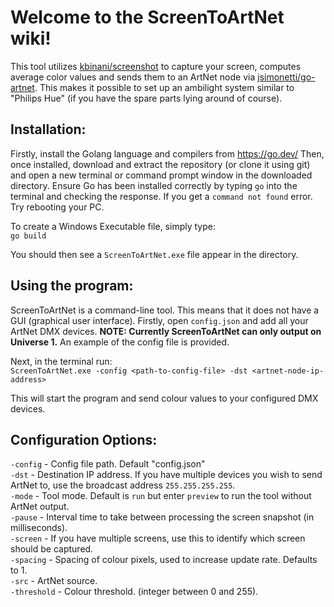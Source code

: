 # Welcome to the ScreenToArtNet wiki!

This tool utilizes [kbinani/screenshot](https://github.com/kbinani/screenshot) to capture your screen, computes average color values and sends them to an ArtNet node via [jsimonetti/go-artnet](https://github.com/jsimonetti/go-artnet). This makes it possible to set up an ambilight system similar to "Philips Hue" (if you have the spare parts lying around of course).

## Installation:
Firstly, install the Golang language and compilers from https://go.dev/
Then, once installed, download and extract the repository (or clone it using git) and open a new terminal or command prompt window in the downloaded directory. Ensure Go has been installed correctly by typing `go` into the terminal and checking the response. If you get a `command not found` error. Try rebooting your PC. 

To create a Windows Executable file, simply type: <br />
`go build`

You should then see a `ScreenToArtNet.exe` file appear in the directory.


## Using the program:
ScreenToArtNet is a command-line tool. This means that it does not have a GUI (graphical user interface). Firstly, open `config.json` and add all your ArtNet DMX devices. **NOTE: Currently ScreenToArtNet can only output on Universe 1.** An example of the config file is provided. 

Next, in the terminal run:<br />
`ScreenToArtNet.exe -config <path-to-config-file> -dst <artnet-node-ip-address>`

This will start the program and send colour values to your configured DMX devices. 


## Configuration Options:
`-config` - Config file path. Default "config.json"<br />
`-dst` - Destination IP address. If you have multiple devices you wish to send ArtNet to, use the broadcast address `255.255.255.255`.<br />
`-mode` - Tool mode. Default is `run` but enter `preview` to run the tool without ArtNet output. <br />
`-pause` - Interval time to take between processing the screen snapshot (in milliseconds). <br />
`-screen` - If you have multiple screens, use this to identify which screen should be captured. <br />
`-spacing` - Spacing of colour pixels, used to increase update rate. Defaults to 1. <br />
`-src` - ArtNet source. <br />
`-threshold` - Colour threshold. (integer between 0 and 255). 
